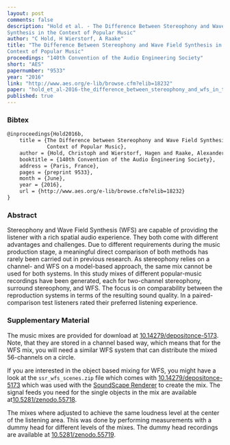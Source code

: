 ```yaml
---
layout: post
comments: false
description: "Hold et al. - The Difference Between Stereophony and Wave Field
Synthesis in the Context of Popular Music"
author: "C Hold, H Wierstorf, A Raake"
title: "The Difference Between Stereophony and Wave Field Synthesis in the
Context of Popular Music"
proceedings: "140th Convention of the Audio Engineering Society"
short: "AES"
papernumber: "9533"
year: "2016"
link: "http://www.aes.org/e-lib/browse.cfm?elib=18232"
paper: "hold_et_al-2016-the_difference_between_stereophony_and_wfs_in_the_context_of_pop.pdf"
published: true
---
```


### Bibtex

```latex
@inproceedings{Hold2016b,
  	title = {The Difference between Stereophony and Wave Field Synthesis in the
             Context of Popular Music},
    author = {Hold, Christoph and Wierstorf, Hagen and Raake, Alexander},
    booktitle = {140th Convention of the Audio Engineering Society},
    address = {Paris, France},
    pages = {preprint 9533},
    month = {June},
    year = {2016},
    url = {http://www.aes.org/e-lib/browse.cfm?elib=18232}
}
```

### Abstract

Stereophony and Wave Field Synthesis (WFS) are capable of providing the listener
with a rich spatial audio experience. They both come with different advantages
and challenges. Due to different requirements during the music production stage,
a meaningful direct comparison of both methods has rarely been carried out in
previous research. As stereophony relies on a channel- and WFS on a model-based
approach, the same mix cannot be used for both systems. In this study mixes of
different popular-music recordings have been generated, each for two-channel
stereophony, surround stereophony, and WFS. The focus is on comparability
between the reproduction systems in terms of the resulting sound quality. In a
paired-comparison test listeners rated their preferred listening experience.

### Supplementary Material

The music mixes are provided for download at
[10.14279/depositonce-5173](https://doi.org/10.14279/depositonce-5173). Note,
that they are stored in a channel based way, which means that for the WFS mix,
you will need a similar WFS system that can distribute the mixed 56-channels on
a circle.

If you are interested in the object based mixing for WFS, you might have a look
at the `ssr_wfs_scenes.zip` file which comes with
[10.14279/depositonce-5173](https://doi.org/10.14279/depositonce-5173) which
was used with the [SoundScape Renderer](http://spatialaudio.net/ssr/) to create
the mix. The signal feeds you need for the single objects in the mix are
available at[10.5281/zenodo.55718](https://doi.org/10.5281/zenodo.55718).

The mixes where adjusted to achieve the same loudness level at the center of the
listening area. This was done by performing measurements with a dummy head for
different levels of the mixes. The dummy head recordings are available at
[10.5281/zenodo.55719](https://doi.org/10.5281/zenodo.55719).
